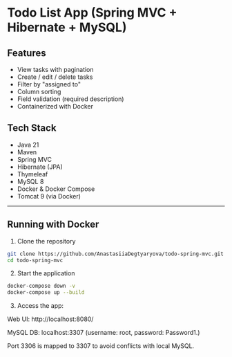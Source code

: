 # Todo List App (Spring MVC + Hibernate + MySQL)

## Features

- View tasks with pagination
- Create / edit / delete tasks
- Filter by "assigned to"
- Column sorting
- Field validation (required description)
- Containerized with Docker

## Tech Stack

- Java 21
- Maven
- Spring MVC
- Hibernate (JPA)
- Thymeleaf
- MySQL 8
- Docker & Docker Compose
- Tomcat 9 (via Docker)
---

## Running with Docker

1. Clone the repository

```bash
git clone https://github.com/AnastasiiaDegtyaryova/todo-spring-mvc.git
cd todo-spring-mvc
```
2. Start the application
```bash
docker-compose down -v
docker-compose up --build
```
3. Access the app:

Web UI: http://localhost:8080/

MySQL DB: localhost:3307 (username: root, password: Password1.)

Port 3306 is mapped to 3307 to avoid conflicts with local MySQL.